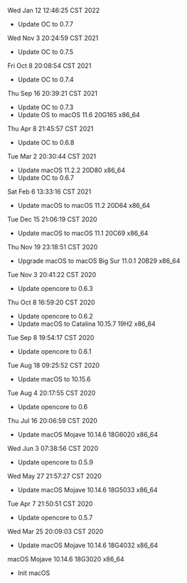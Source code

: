 Wed Jan 12 12:46:25 CST 2022
- Update OC to 0.7.7

Wed Nov  3 20:24:59 CST 2021
- Update OC to 0.7.5

Fri Oct  8 20:08:54 CST 2021
- Update OC to 0.7.4

Thu Sep 16 20:39:21 CST 2021
- Update OC to 0.7.3
- Update OS to macOS 11.6 20G165 x86_64

Thu Apr  8 21:45:57 CST 2021
- Update OC to 0.6.8

Tue Mar  2 20:30:44 CST 2021

- Update macOS 11.2.2 20D80 x86_64
- Update OC to 0.6.7


Sat Feb  6 13:33:16 CST 2021

- Update macOS to macOS 11.2 20D64 x86_64


Tue Dec 15 21:06:19 CST 2020

- Update macOS to macOS 11.1 20C69 x86_64


Thu Nov 19 23:18:51 CST 2020

- Upgrade macOS to macOS Big Sur 11.0.1 20B29 x86_64

Tue Nov  3 20:41:22 CST 2020

- Update opencore to 0.6.3

Thu Oct  8 16:59:20 CST 2020

- Update opencore to 0.6.2
- Update macOS to Catalina 10.15.7 19H2 x86_64

Tue Sep  8 19:54:17 CST 2020

- Update opencore to 0.6.1

Tue Aug 18 09:25:52 CST 2020

- Update macOS to 10.15.6

Tue Aug  4 20:17:55 CST 2020

- Update opencore to 0.6

Thu Jul 16 20:06:59 CST 2020

- Update macOS Mojave 10.14.6 18G6020 x86_64

Wed Jun  3 07:38:56 CST 2020

- Update opencore to 0.5.9

Wed May 27 21:57:27 CST 2020

- Update macOS Mojave 10.14.6 18G5033 x86_64

Tue Apr  7 21:50:51 CST 2020

- Update opencore to 0.5.7

Wed Mar 25 20:09:03 CST 2020

- Update macOS Mojave 10.14.6 18G4032 x86_64

macOS Mojave 10.14.6 18G3020 x86_64

- Init macOS
